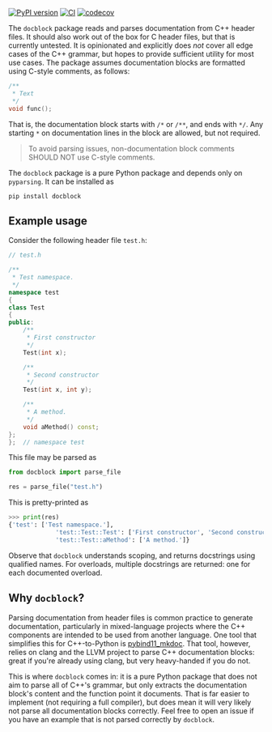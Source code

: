[![PyPI version](https://badge.fury.io/py/docblock.svg)](https://badge.fury.io/py/docblock)
[![CI](https://github.com/N-Wouda/docblock/actions/workflows/CI.yaml/badge.svg?branch=main)](https://github.com/N-Wouda/docblock/actions/workflows/CI.yaml)
[![codecov](https://codecov.io/gh/N-Wouda/docblock/branch/main/graph/badge.svg?token=SWFVP2J84T)](https://codecov.io/gh/N-Wouda/docblock)

The `docblock` package reads and parses documentation from C++ header files.
It should also work out of the box for C header files, but that is currently untested.
It is opinionated and explicitly does *not* cover all edge cases of the C++ grammar, but hopes to provide sufficient utility for most use cases.
The package assumes documentation blocks are formatted using C-style comments, as follows:
```cpp
/**
 * Text
 */
void func();
```
That is, the documentation block starts with `/*` or `/**`, and ends with `*/`.
Any starting `*` on documentation lines in the block are allowed, but not required.
> To avoid parsing issues, non-documentation block comments SHOULD NOT use C-style comments. 

The `docblock` package is a pure Python package and depends only on `pyparsing`.
It can be installed as
```shell
pip install docblock
``` 

## Example usage

Consider the following header file `test.h`:
```cpp
// test.h

/**
 * Test namespace.
 */
namespace test
{
class Test
{
public:
    /**
     * First constructor
     */
    Test(int x);

    /**
     * Second constructor
     */
    Test(int x, int y);

    /**
     * A method.
     */
    void aMethod() const;
};
};  // namespace test
```
This file may be parsed as
```python
from docblock import parse_file

res = parse_file("test.h")
```
This is pretty-printed as
```python
>>> print(res)
{'test': ['Test namespace.'],
             'test::Test::Test': ['First constructor', 'Second constructor'],
             'test::Test::aMethod': ['A method.']}
```
Observe that `docblock` understands scoping, and returns docstrings using qualified names.
For overloads, multiple docstrings are returned: one for each documented overload.

## Why `docblock`?

Parsing documentation from header files is common practice to generate documentation, particularly in mixed-language projects where the C++ components are intended to be used from another language.
One tool that simplifies this for C++-to-Python is [pybind11_mkdoc](https://github.com/pybind/pybind11_mkdoc).
That tool, however, relies on clang and the LLVM project to parse C++ documentation blocks: great if you're already using clang, but very heavy-handed if you do not.

This is where `docblock` comes in: it is a pure Python package that does not aim to parse all of C++'s grammar, but only extracts the documentation block's content and the function point it documents.
That is far easier to implement (not requiring a full compiler), but does mean it will very likely not parse all documentation blocks correctly.
Feel free to open an issue if you have an example that is not parsed correctly by `docblock`.
